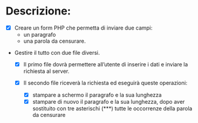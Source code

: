 # Descrizione:
- [x] Creare un form PHP che permetta di inviare due campi:
    - un paragrafo
    - una parola da censurare.

- Gestire il tutto con due file diversi. 
    - [x] Il primo file dovrà permettere all’utente di inserire i dati e inviare la richiesta al server.

    - [x] Il secondo file riceverà la richiesta ed eseguirà queste operazioni:
        - [x] stampare a schermo il paragrafo e la sua lunghezza
        - [x] stampare di nuovo il paragrafo e la sua lunghezza, dopo aver sostituito con tre asterischi (***) tutte le occorrenze della parola da censurare